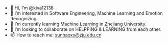 - 👋 Hi, I’m @kiva12138
- 👀 I’m interested in Software Engineering, Machine Learning and Emotion Recognizing.
- 🌱 I’m currently learning Machine Learning in Zhejiang University.
- 💞️ I’m looking to collaborate on HELPPING & LEARNING from each other.
- 📫 How to reach me: sunhaoxx@zju.edu.cn

<!---
kiva12138/kiva12138 is a ✨ special ✨ repository because its `README.md` (this file) appears on your GitHub profile.
You can click the Preview link to take a look at your changes.
--->
